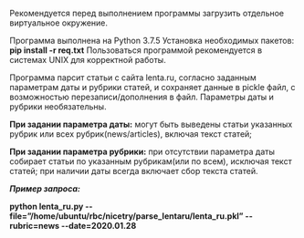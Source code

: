 Рекомендуется перед выполнением программы загрузить отдельное виртуальное окружение.

Программа выполнена на Python 3.7.5
Установка необходимых пакетов: **pip install -r req.txt**
Пользоваться программой рекомендуется в системах UNIX для корректной работы.

Программа парсит статьи с сайта lenta.ru, согласно заданным параметрам даты и рубрики статей, 
и сохраняет данные в pickle файл, с возможностью перезаписи/дополнения в файл. 
Параметры даты и рубрики необязательны.

**При задании параметра даты:** могут быть выведены статьи указанных рубрик или всех рубрик(news/articles), включая текст статей;

**При задании параметра рубрики:** при отсутствии параметра даты собирает статьи по указанным рубрикам(или по всем), исключая текст статей;
при наличии даты всегда включает сбор текста статей.

***Пример запроса:***

**python lenta_ru.py --file=”/home/ubuntu/rbc/nicetry/parse_lentaru/lenta_ru.pkl” --rubric=news --date=2020.01.28**
